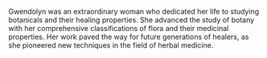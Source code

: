Gwendolyn was an extraordinary woman who dedicated her life to studying botanicals and their healing properties. She advanced the study of botany with her comprehensive classifications of flora and their medicinal properties. Her work paved the way for future generations of healers, as she pioneered new techniques in the field of herbal medicine.